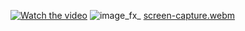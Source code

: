 [![Watch the video](https://via.placeholder.com/800x450.png?text=Click+to+Watch)](https://github.com/codeInn001/Videodorahacks/raw/refs/heads/main/VID_20241214_113227.mp4)
![image_fx_](https://github.com/user-attachments/assets/46e329b9-ff1b-485f-8054-8eff4d28b291)
[screen-capture.webm](https://github.com/user-attachments/assets/7044a056-cf16-4fa9-9eeb-c62b3b4353e9)
